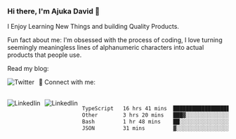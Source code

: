 ### Hi there, I'm Ajuka David 🥷

I Enjoy Learning New Things and building Quality Products.

Fun fact about me: I'm obsessed with the process of coding, I love turning seemingly meaningless lines of alphanumeric characters into actual products that people use.

Read my blog:

<a href="https://tobit.hashnode.dev/"> <img src="https://img.shields.io/badge/Hashnode-2962FF?style=for-the-badge&logo=hashnode&logoColor=white"
     alt="Twitter"
     style="float: left; margin-right: 10px;" /> </a>


📱 Connect with me: 

<br />
<a href="https://www.linkedin.com/in/david-ajuka-630660144/"> <img src="https://img.shields.io/badge/LinkedIn-0077B5?style=for-the-badge&logo=linkedin&logoColor=white"
     alt="LinkedIin"
     style="float: left; margin-right: 10px;" /> </a> <a href="mailto:ajuka.zephiniah@gmail.com"> <img src="https://img.shields.io/badge/Gmail-D14836?style=for-the-badge&logo=gmail&logoColor=white"
     alt="LinkedIin"
     style="float: left; margin-right: 10px;" /> </a>
     

<!--START_SECTION:waka-->

```txt
TypeScript   16 hrs 41 mins  ██████████████████▓░░░░░░   74.67 %
Other        3 hrs 20 mins   ███▓░░░░░░░░░░░░░░░░░░░░░   14.92 %
Bash         1 hr 48 mins    ██░░░░░░░░░░░░░░░░░░░░░░░   08.06 %
JSON         31 mins         ▓░░░░░░░░░░░░░░░░░░░░░░░░   02.35 %
```

<!--END_SECTION:waka-->
